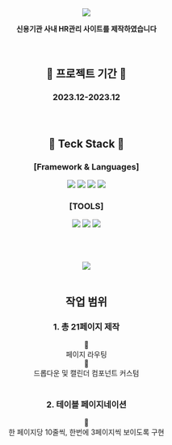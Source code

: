 <div align=center>

<img src="https://capsule-render.vercel.app/api?type=waving&customColorList=0&height=200&section=header&text=HRM&fontSize=70" />



**신용기관 사내 HR관리 사이트를 제작하였습니다**</br></br></br>



 ## :calendar: 프로젝트 기간 :calendar:
### 2023.12-2023.12 </br></br></br>
## :memo: Teck Stack :memo: 
### [Framework & Languages]
<img src="https://img.shields.io/badge/HTML5-E34F26?style=flat-square&logo=HTML5&logoColor=white"/>
<img src="https://img.shields.io/badge/Javascript-F7DF1E?style=flat-square&logo=Javascript&logoColor=white"/>
<img src="https://img.shields.io/badge/jQuery-0769AD?style=flat-square&logo=jQuery&logoColor=white"/>
<img src="https://img.shields.io/badge/CSS3-1572B6?style=flat-square&logo=CSS3&logoColor=white"/></br>

### [TOOLS]
<img src="https://img.shields.io/badge/Visual Studio Code-007ACC?style=flat-square&logo=Visual Studio Code&logoColor=white"/>
<img src="https://img.shields.io/badge/GitHub-181717?style=flat-square&logo=GitHub&logoColor=white"/>
<img src="https://img.shields.io/badge/Figma-F24E1E?style=flat-square&logo=Figma&logoColor=white"/></br></br></br></br>


<img src="https://github-readme-stats.vercel.app/api/top-langs/?username=JaeminKim-Irene&layout=compact"><br><br>


## 작업 범위
### 1. 총 21페이지 제작
:small_blue_diamond: </br>
페이지 라우팅 </br>
:small_blue_diamond: </br>
드롭다운 및 캘린더 컴포넌트 커스텀 </br></br>

### 2. 테이블 페이지네이션
:small_blue_diamond: </br>
한 페이지당 10줄씩, 한번에 3페이지씩 보이도록 구현</br></br>
</div>
